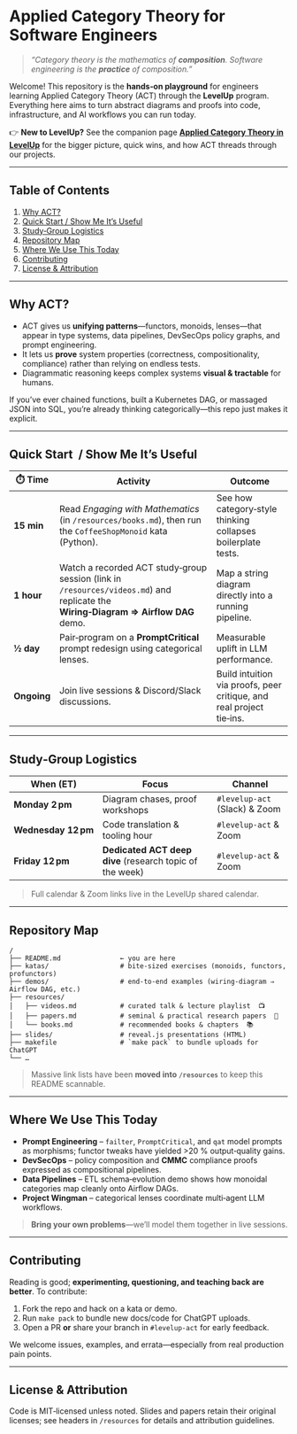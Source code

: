 # Applied Category Theory for Software Engineers

> *“Category theory is the mathematics of **composition**.  Software engineering is the **practice** of composition.”*

Welcome!  This repository is the **hands‑on playground** for engineers learning Applied Category Theory (ACT) through the **LevelUp** program.  Everything here aims to turn abstract diagrams and proofs into code, infrastructure, and AI workflows you can run today.

👉 **New to LevelUp?** See the companion page **[Applied Category Theory in LevelUp](https://github.com/ATALLC/LevelUp/pages/applied-category-theory-in-levelup.md)** for the bigger picture, quick wins, and how ACT threads through our projects.

---

## Table of Contents

1. [Why ACT?](#why-act)
2. [Quick Start / Show Me It’s Useful](#quick-start--show-me-its-useful)
3. [Study‑Group Logistics](#study-group-logistics)
4. [Repository Map](#repository-map)
5. [Where We Use This Today](#where-we-use-this-today)
6. [Contributing](#contributing)
7. [License & Attribution](#license--attribution)

---

## Why ACT?

* ACT gives us **unifying patterns**—functors, monoids, lenses—that appear in type systems, data pipelines, DevSecOps policy graphs, and prompt engineering.
* It lets us **prove** system properties (correctness, compositionality, compliance) rather than relying on endless tests.
* Diagrammatic reasoning keeps complex systems **visual & tractable** for humans.

If you’ve ever chained functions, built a Kubernetes DAG, or massaged JSON into SQL, you’re already thinking categorically—this repo just makes it explicit.

---

## Quick Start  / Show Me It’s Useful

| ⏱️ Time     | Activity                                                                                                                           | Outcome                                                              |
| ----------- | ---------------------------------------------------------------------------------------------------------------------------------- | -------------------------------------------------------------------- |
| **15 min**  | Read *Engaging with Mathematics* (in `/resources/books.md`), then run the `CoffeeShopMonoid` kata (Python).                        | See how category‑style thinking collapses boilerplate tests.         |
| **1 hour**  | Watch a recorded ACT study‑group session (link in `/resources/videos.md`) and replicate the **Wiring‑Diagram ⇒ Airflow DAG** demo. | Map a string diagram directly into a running pipeline.               |
| **½ day**   | Pair‑program on a **PromptCritical** prompt redesign using categorical lenses.                                                     | Measurable uplift in LLM performance.                                |
| **Ongoing** | Join live sessions & Discord/Slack discussions.                                                                                    | Build intuition via proofs, peer critique, and real project tie‑ins. |

---

## Study‑Group Logistics

| When (ET)           | Focus                                                    | Channel                       |
| ------------------- | -------------------------------------------------------- | ----------------------------- |
| **Monday 2 pm**     | Diagram chases, proof workshops                          | `#levelup-act` (Slack) & Zoom |
| **Wednesday 12 pm** | Code translation & tooling hour                          | `#levelup-act` & Zoom         |
| **Friday 12 pm**    | **Dedicated ACT deep dive** (research topic of the week) | `#levelup-act` & Zoom         |

> Full calendar & Zoom links live in the LevelUp shared calendar.

---

## Repository Map

```
/
├── README.md               ← you are here
├── katas/                  # bite‑sized exercises (monoids, functors, profunctors)
├── demos/                  # end‑to‑end examples (wiring‑diagram ⇒ Airflow DAG, etc.)
├── resources/
│   ├── videos.md           # curated talk & lecture playlist  📺
│   ├── papers.md           # seminal & practical research papers  📄
│   └── books.md            # recommended books & chapters  📚
├── slides/                 # reveal.js presentations (HTML)
├── makefile                # `make pack` to bundle uploads for ChatGPT
└── …
```

> Massive link lists have been **moved into `/resources`** to keep this README scannable.

---

## Where We Use This Today

* **Prompt Engineering** – `failter`, `PromptCritical`, and `qat` model prompts as morphisms; functor tweaks have yielded >20 % output‑quality gains.
* **DevSecOps** – policy composition and **CMMC** compliance proofs expressed as compositional pipelines.
* **Data Pipelines** – ETL schema‑evolution demo shows how monoidal categories map cleanly onto Airflow DAGs.
* **Project Wingman** – categorical lenses coordinate multi‑agent LLM workflows.

> **Bring your own problems**—we’ll model them together in live sessions.

---

## Contributing

Reading is good; **experimenting, questioning, and teaching back are better**.  To contribute:

1. Fork the repo and hack on a kata or demo.
2. Run `make pack` to bundle new docs/code for ChatGPT uploads.
3. Open a PR **or** share your branch in `#levelup-act` for early feedback.

We welcome issues, examples, and errata—especially from real production pain points.

---

## License & Attribution

Code is MIT‑licensed unless noted.  Slides and papers retain their original licenses; see headers in `/resources` for details and attribution guidelines.
